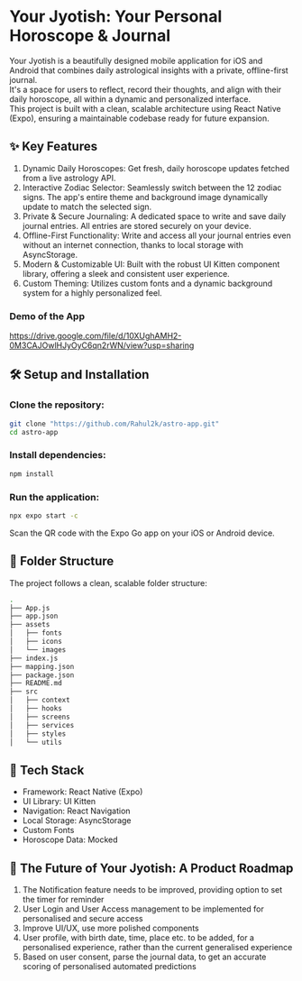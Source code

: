 # Your Jyotish: Your Personal Horoscope & Journal
Your Jyotish is a beautifully designed mobile application for iOS and Android that combines daily astrological insights with a private, offline-first journal. <br /> It's a space for users to reflect, record their thoughts, and align with their daily horoscope, all within a dynamic and personalized interface.<br />
This project is built with a clean, scalable architecture using React Native (Expo), ensuring a maintainable codebase ready for future expansion.<br />

## ✨ Key Features
1. Dynamic Daily Horoscopes: Get fresh, daily horoscope updates fetched from a live astrology API. <br />
2. Interactive Zodiac Selector: Seamlessly switch between the 12 zodiac signs. The app's entire theme and background image dynamically update to match the selected sign.<br />
3. Private & Secure Journaling: A dedicated space to write and save daily journal entries. All entries are stored securely on your device.<br />
4. Offline-First Functionality: Write and access all your journal entries even without an internet connection, thanks to local storage with AsyncStorage.<br />
5. Modern & Customizable UI: Built with the robust UI Kitten component library, offering a sleek and consistent user experience.<br />
6. Custom Theming: Utilizes custom fonts and a dynamic background system for a highly personalized feel.<br />

### Demo of the App
https://drive.google.com/file/d/10XUghAMH2-0M3CAJOwlHJyOyC6qn2rWN/view?usp=sharing
<br />
 
## 🛠️ Setup and Installation

### Clone the repository:
```bash
git clone "https://github.com/Rahul2k/astro-app.git" 
cd astro-app
```

### Install dependencies:
```bash
npm install
```

### Run the application:
```bash
npx expo start -c
```

Scan the QR code with the Expo Go app on your iOS or Android device.

## 📁 Folder Structure
The project follows a clean, scalable folder structure:

```bash
.
├── App.js
├── app.json
├── assets
│   ├── fonts
│   ├── icons
│   └── images
├── index.js
├── mapping.json
├── package.json
├── README.md
├── src
│   ├── context
│   ├── hooks
│   ├── screens
│   ├── services
│   ├── styles
│   └── utils
```
  
## 🔧 Tech Stack
- Framework: React Native (Expo)
- UI Library: UI Kitten
- Navigation: React Navigation
- Local Storage: AsyncStorage
- Custom Fonts
- Horoscope Data: Mocked

## 🚀 The Future of Your Jyotish: A Product Roadmap
1. The Notification feature needs to be improved, providing option to set the timer for reminder<br />
2. User Login and User Access management to be implemented for personalised and secure access<br />
3. Improve UI/UX, use more polished components
4. User profile, with birth date, time, place etc. to be added, for a personalised experience, rather than the current generalised experience<br />
5. Based on user consent, parse the journal data, to get an accurate scoring of personalised automated predictions<br />

